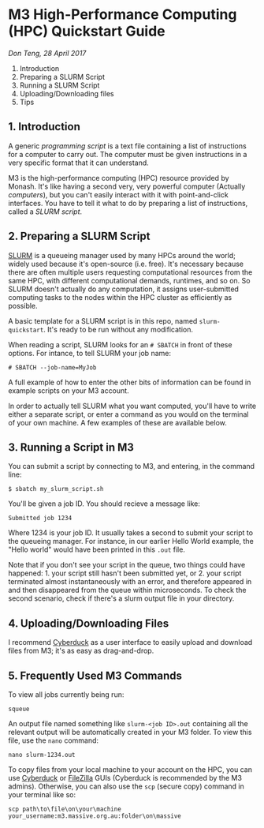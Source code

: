 # M3 High-Performance Computing (HPC) Quickstart Guide
*Don Teng, 28 April 2017*

1. Introduction
2. Preparing a SLURM Script
3. Running a SLURM Script
4. Uploading/Downloading files
5. Tips

## 1. Introduction
A generic *programming script* is a text file containing a list of instructions for a computer to carry out. The computer must be given instructions in a very specific format that it can understand.

M3 is the high-performance computing (HPC) resource provided by Monash. It's like having a second very, very powerful computer (Actually *computers*), but you can't easily interact with it with point-and-click interfaces. You have to tell it what to do by preparing a list of instructions, called a *SLURM script*.

## 2. Preparing a SLURM Script
[SLURM](https://en.wikipedia.org/wiki/Slurm_Workload_Manager) is a queueing manager used by many HPCs around the world; widely used because it's open-source (i.e. free). It's necessary because there are often multiple users requesting computational resources from the same HPC, with different computational demands, runtimes, and so on.  So SLURM doesn't actually do any computation, it assigns user-submitted computing tasks to the nodes within the HPC cluster as efficiently as possible.

A basic template for a SLURM script is in this repo, named `slurm-quickstart`. It's ready to be run without any modification. 

When reading a script, SLURM looks for an `# SBATCH` in front of these options. For intance, to tell SLURM your job name:

`# SBATCH --job-name=MyJob`

A full example of how to enter the other bits of information can be found in example scripts on your M3 account. 

In order to actually tell SLURM what you want computed, you'll have to write either a separate script, or enter a command as you would on the terminal of your own machine. A few examples of these are available below.

## 3. Running a Script in M3
You can submit a script by connecting to M3, and entering, in the command line:

`$ sbatch my_slurm_script.sh`

You'll be given a job ID. You should recieve a message like:

`Submitted job 1234`

Where 1234 is your job ID. It usually takes a second to submit your script to the queueing manager. For instance, in our earlier Hello World example, the "Hello world" would have been printed in this `.out` file.

Note that if you don't see your script in the queue, two things could have happened: 1. your script still hasn't been submitted yet, or 2. your script terminated almost instantaneously with an error, and therefore appeared in and then disappeared from the queue within microseconds. To check the second scenario, check if there's a slurm output file in your directory. 

## 4. Uploading/Downloading Files
I recommend [Cyberduck](https://cyberduck.io/?l=en) as a user interface to easily upload and download files from M3; it's as easy as drag-and-drop. 

## 5. Frequently Used M3 Commands
To view all jobs currently being run:

`squeue`

An output file named something like `slurm-<job ID>.out` containing all the relevant output will be automatically created in your M3 folder.  To view this file, use the `nano` command:

`nano slurm-1234.out`

To copy files from your local machine to your account on the HPC, you can use [Cyberduck](https://cyberduck.io/?l=en) or [FileZilla](https://filezilla-project.org/) GUIs (Cyberduck is recommended by the M3 admins). Otherwise, you can also use the `scp` (secure copy) command in your terminal like so:

`scp path\to\file\on\your\machine your_username:m3.massive.org.au:folder\on\massive`
